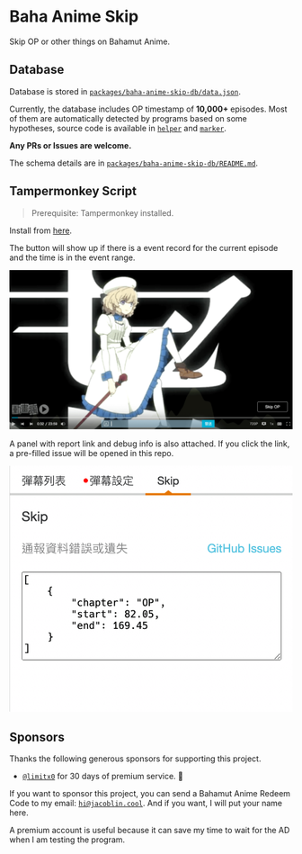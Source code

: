 # Baha Anime Skip

Skip OP or other things on Bahamut Anime.

## Database

Database is stored in [`packages/baha-anime-skip-db/data.json`](packages/baha-anime-skip-db/data.json).

Currently, the database includes OP timestamp of **10,000+** episodes. Most of them are automatically detected by programs based on some hypotheses, source code is available in [`helper`](packages/helper) and [`marker`](packages/marker).

**Any PRs or Issues are welcome.**

The schema details are in [`packages/baha-anime-skip-db/README.md`](packages/baha-anime-skip-db/README.md).

## Tampermonkey Script

> Prerequisite: Tampermonkey installed.

Install from [here](https://raw.githubusercontent.com/JacobLinCool/baha-anime-skip/dist/index.user.js).

The button will show up if there is a event record for the current episode and the time is in the event range.

![Screenshot](./images/screenshot.png)

A panel with report link and debug info is also attached. If you click the link, a pre-filled issue will be opened in this repo.

![Panel](./images/panel.png)

## Sponsors

Thanks the following generous sponsors for supporting this project.

- [`@limitx0`](https://github.com/limitx0) for 30 days of premium service. 🎉

If you want to sponsor this project, you can send a Bahamut Anime Redeem Code to my email: [`hi@jacoblin.cool`](mailto:hi@jacoblin.cool?subject=%5BSponsor%5D%20Bahamut%20Anime%20Redeem%20Code&body=Code%3A%20......%0D%0A%0D%0AAnything%20you%20want%20to%20tell%20me:%20%0D%0A). And if you want, I will put your name here.

A premium account is useful because it can save my time to wait for the AD when I am testing the program.

